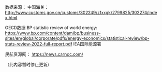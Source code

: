 数据来源：
中国海关：
http://www.customs.gov.cn/customs/302249/zfxxgk/2799825/302274/index.html

OECD数据
BP statistic review of world energy:
https://www.bp.com/content/dam/bp/business-sites/en/global/corporate/pdfs/energy-economics/statistical-review/bp-stats-review-2022-full-report.pdf
IEA国际能源署

民航资源网：
https://news.carnoc.com/

（此内容暂时停止更新）